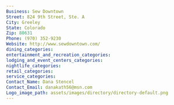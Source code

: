 ```yaml
---
Business: Sew Downtown
Street: 824 9th Street, Ste. A
City: Greeley
State: Colorado
Zip: 80631
Phone: (970) 352-9230
Website: http://www.sewdowntown.com/
dining_categories: 
entertainment_and_recreation_categories: 
lodging_and_event_centers_categories: 
nightlife_categories: 
retail_categories: 
service_categories: 
Contact_Name: Dana Stencel
Contact_Email: danakath56@msn.com
Logo_image_path: assets/images/directory/directory-default.png
---
```

